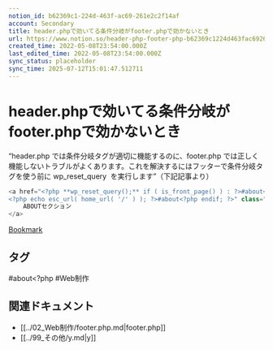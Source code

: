 ```yaml
---
notion_id: b62369c1-224d-463f-ac69-261e2c2f14af
account: Secondary
title: header.phpで効いてる条件分岐がfooter.phpで効かないとき
url: https://www.notion.so/header-php-footer-php-b62369c1224d463fac69261e2c2f14af
created_time: 2022-05-08T23:54:00.000Z
last_edited_time: 2022-05-08T23:54:00.000Z
sync_status: placeholder
sync_time: 2025-07-12T15:01:47.512711
---
```

# header.phpで効いてる条件分岐がfooter.phpで効かないとき

“header.php では条件分岐タグが適切に機能するのに、footer.php では正しく機能しないトラブルがよくあります。これを解決するにはフッターで条件分岐タグを使う前に wp_reset_query
 を実行します”（下記記事より）
```php
<a href="<?php **wp_reset_query();** if ( is_front_page() ) : ?>#about<?php else: ?>
<?php echo esc_url( home_url( '/' ) ); ?>#about<?php endif; ?>" class="">
	ABOUTセクション
</a>
```
[Bookmark](https://wpdocs.osdn.jp/%E6%9D%A1%E4%BB%B6%E5%88%86%E5%B2%90%E3%82%BF%E3%82%B0)

## タグ

#about<?php #Web制作 

## 関連ドキュメント

- [[../02_Web制作/footer.php.md|footer.php]]
- [[../99_その他/y.md|y]]
